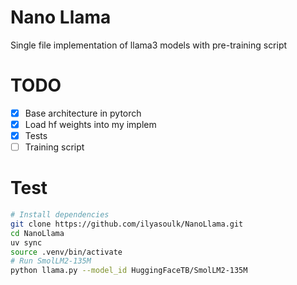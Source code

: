 # Nano Llama

Single file implementation of llama3 models with pre-training script


# TODO

- [x] Base architecture in pytorch
- [x] Load hf weights into my implem
- [x] Tests
- [ ] Training script

# Test

```sh
# Install dependencies
git clone https://github.com/ilyasoulk/NanoLlama.git
cd NanoLlama
uv sync
source .venv/bin/activate
# Run SmolLM2-135M
python llama.py --model_id HuggingFaceTB/SmolLM2-135M
```
